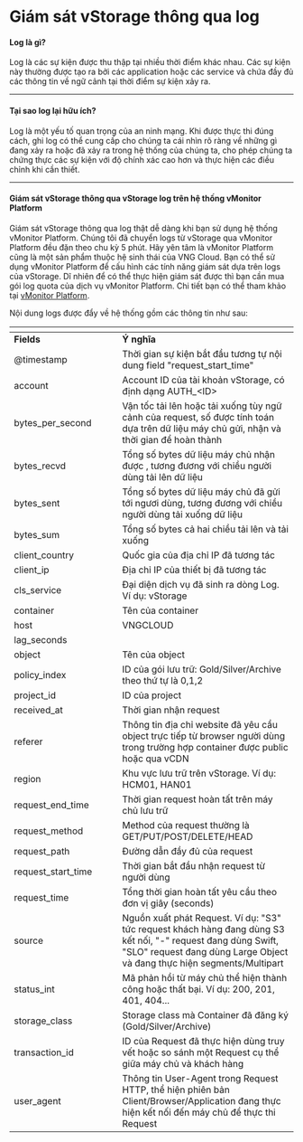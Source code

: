 # Giám sát vStorage thông qua log

#### Log là gì? <a href="#giamsatvstoragethongqualog-loglagi" id="giamsatvstoragethongqualog-loglagi"></a>

Log là các sự kiện được thu thập tại nhiều thời điểm khác nhau. Các sự kiện này thường được tạo ra bởi các application hoặc các service và chứa đầy đủ các thông tin về ngữ cảnh tại thời điểm sự kiện xảy ra.

***

#### Tại sao log lại hữu ích? <a href="#giamsatvstoragethongqualog-taisaologlaihuuich" id="giamsatvstoragethongqualog-taisaologlaihuuich"></a>

Log là một yếu tố quan trọng của an ninh mạng. Khi được thực thi đúng cách, ghi log có thể cung cấp cho chúng ta cái nhìn rõ ràng về những gì đang xảy ra hoặc đã xảy ra trong hệ thống của chúng ta, cho phép chúng ta chứng thực các sự kiện với độ chính xác cao hơn và thực hiện các điều chỉnh khi cần thiết.

***

#### Giám sát vStorage thông qua vStorage log trên hệ thống vMonitor Platform <a href="#giamsatvstoragethongqualog-giamsatvstoragethongquavstoragelogtrenhethongvmonitorplatform" id="giamsatvstoragethongqualog-giamsatvstoragethongquavstoragelogtrenhethongvmonitorplatform"></a>

Giám sát vStorage thông qua log thật dễ dàng khi bạn sử dụng hệ thống vMonitor Platform. Chúng tôi đã chuyển logs từ vStorage qua vMonitor Platform đều đặn theo chu kỳ 5 phút. Hãy yên tâm là vMonitor Platform cũng là một sản phẩm thuộc hệ sinh thái của VNG Cloud. Bạn có thể sử dụng vMonitor Platform để cấu hình các tính năng giám sát dựa trên logs của vStorage. Dĩ nhiên để có thể thực hiện giám sát được thì bạn cần mua gói log quota của dịch vụ vMonitor Platform. Chi tiết bạn có thể tham khảo tại [vMonitor Platform](../../../vmonitor/).&#x20;

Nội dung logs được đẩy về hệ thống gồm các thông tin như sau:

<table data-header-hidden><thead><tr><th width="176"></th><th></th></tr></thead><tbody><tr><td><strong>Fields</strong></td><td><strong>Ý nghĩa</strong></td></tr><tr><td>@timestamp</td><td>Thời gian sự kiện bắt đầu tương tự nội dung field "request_start_time"</td></tr><tr><td>account</td><td>Account ID của tài khoản vStorage, có định dạng AUTH_&#x3C;ID></td></tr><tr><td>bytes_per_second</td><td>Vận tốc tải lên hoặc tải xuống tùy ngữ cảnh của request, số được tính toán dựa trên dữ liệu máy chủ gửi, nhận và thời gian để hoàn thành</td></tr><tr><td>bytes_recvd</td><td>Tổng số bytes dữ liệu máy chủ nhận được , tương đương với chiều người dùng tải lên dữ liệu </td></tr><tr><td>bytes_sent</td><td>Tổng số bytes dữ liệu máy chủ đã gửi tới ngươi dùng, tương đương với chiều người dùng tải xuống dữ liệu</td></tr><tr><td>bytes_sum</td><td>Tổng số bytes cả hai chiều tải lên và tải xuống</td></tr><tr><td>client_country</td><td>Quốc gia của địa chỉ IP đã tương tác</td></tr><tr><td>client_ip</td><td>Địa chỉ IP của thiết bị đã tương tác </td></tr><tr><td>cls_service</td><td>Đại diện dịch vụ đã sinh ra dòng Log. Ví dụ: vStorage</td></tr><tr><td>container</td><td>Tên của container </td></tr><tr><td>host</td><td>VNGCLOUD</td></tr><tr><td>lag_seconds</td><td><br></td></tr><tr><td>object</td><td>Tên của object</td></tr><tr><td>policy_index</td><td>ID của gói lưu trữ: Gold/Silver/Archive theo thứ tự là 0,1,2</td></tr><tr><td>project_id</td><td>ID của project</td></tr><tr><td>received_at</td><td>Thời gian nhận request</td></tr><tr><td>referer</td><td>Thông tin địa chỉ website đã yêu cầu object trực tiếp từ browser người dùng trong trường hợp container được public hoặc qua vCDN </td></tr><tr><td>region</td><td>Khu vực lưu trữ trên vStorage. Ví dụ: HCM01, HAN01 </td></tr><tr><td>request_end_time</td><td>Thời gian request hoàn tất trên máy chủ lưu trữ</td></tr><tr><td>request_method</td><td>Method của request thường là GET/PUT/POST/DELETE/HEAD </td></tr><tr><td>request_path</td><td>Đường dẫn đầy đủ của request </td></tr><tr><td>request_start_time</td><td>Thời gian bắt đầu nhận request từ người dùng </td></tr><tr><td>request_time</td><td>Tổng thời gian hoàn tất yêu cầu theo đơn vị giây (seconds)</td></tr><tr><td>source</td><td>Nguồn xuất phát Request. Ví dụ: "S3" tức request khách hàng đang dùng S3 kết nối, "-" request đang dùng Swift, "SLO" request đang dùng Large Object và đang thực hiện segments/Multipart </td></tr><tr><td>status_int</td><td>Mã phản hồi từ máy chủ thể hiện thành công hoặc thất bại. Ví dụ: 200, 201, 401, 404...</td></tr><tr><td>storage_class</td><td>Storage class mà Container đã đăng ký (Gold/Silver/Archive)</td></tr><tr><td>transaction_id</td><td>ID của Request đã thực hiện dùng truy vết hoặc so sánh một Request cụ thể giữa máy chủ và khách hàng </td></tr><tr><td>user_agent</td><td>Thông tin User-Agent trong Request HTTP, thể hiện phiên bản Client/Browser/Application đang thực hiện kết nối đến máy chủ để thực thi Request </td></tr></tbody></table>
